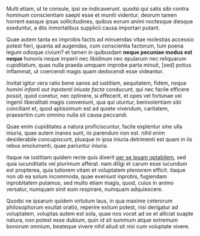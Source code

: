 Multi etiam, ut te consule, ipsi se indicaverunt. quodsi qui satis sibi contra hominum conscientiam saepti esse et muniti videntur, deorum tamen horrent easque ipsas sollicitudines, quibus eorum animi noctesque diesque exeduntur, a diis inmortalibus supplicii causa importari putant.

Quae autem tanta ex improbis factis ad minuendas vitae molestias accessio potest fieri, quanta ad augendas, cum conscientia factorum, tum poena legum odioque civium? et tamen in quibusdam **neque pecuniae modus est neque** honoris neque imperii nec libidinum nec epularum nec reliquarum cupiditatum, quas nulla praeda umquam improbe parta minuit, [sed] potius inflammat, ut coercendi magis quam dedocendi esse videantur.

Invitat igitur vera ratio bene sanos ad iustitiam, aequitatem, fidem, *neque homini infanti aut inpotenti iniuste facta* conducunt, qui nec facile efficere possit, quod conetur, nec optinere, si effecerit, et opes vel fortunae vel ingenii liberalitati magis conveniunt, qua qui utuntur, benivolentiam sibi conciliant et, quod aptissimum est ad quiete vivendum, caritatem, praesertim cum omnino nulla sit causa peccandi.

Quae enim cupiditates a natura proficiscuntur, facile explentur sine ulla iniuria, quae autem inanes sunt, iis parendum non est. nihil enim desiderabile concupiscunt, plusque in ipsa iniuria detrimenti est quam in iis rebus emolumenti, quae pariuntur iniuria.

Itaque ne iustitiam quidem recte quis dixerit [per se ipsam optabilem](http://easybook-project.org), sed quia iucunditatis vel plurimum afferat. nam diligi et carum esse iucundum est propterea, quia tutiorem vitam et voluptatem pleniorem efficit. itaque non ob ea solum incommoda, quae eveniunt inprobis, fugiendam inprobitatem putamus, sed multo etiam magis, quod, cuius in animo versatur, numquam sinit eum respirare, numquam adquiescere.

Quodsi ne ipsarum quidem virtutum laus, in qua maxime ceterorum philosophorum exultat oratio, reperire exitum potest, nisi derigatur ad voluptatem, voluptas autem est sola, quae nos vocet ad se et alliciat suapte natura, non potest esse dubium, quin id sit summum atque extremum bonorum omnium, beateque vivere nihil aliud sit nisi cum voluptate vivere.